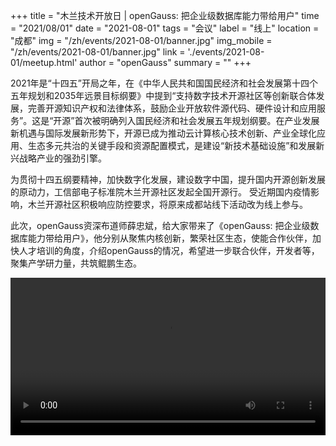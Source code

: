 ﻿+++
title = "木兰技术开放日 | openGauss: 把企业级数据库能力带给用户"
time = "2021/08/01"
date = "2021-08-01"
tags = "会议"
label = "线上"
location = "成都"
img = "/zh/events/2021-08-01/banner.jpg"
img_mobile = "/zh/events/2021-08-01/banner.jpg"
link = './events/2021-08-01/meetup.html'
author = "openGauss"
summary = ""
+++

2021年是“十四五”开局之年，在《中华人民共和国国民经济和社会发展第十四个五年规划和2035年远景目标纲要》中提到“支持数字技术开源社区等创新联合体发展，完善开源知识产权和法律体系，鼓励企业开放软件源代码、硬件设计和应用服务”。这是“开源”首次被明确列入国民经济和社会发展五年规划纲要。在产业发展新机遇与国际发展新形势下，开源已成为推动云计算核心技术创新、产业全球化应用、生态多元共治的关键手段和资源配置模式，是建设“新技术基础设施”和发展新兴战略产业的强劲引擎。

为贯彻十四五纲要精神，加快数字化发展，建设数字中国，提升国内开源创新发展的原动力，工信部电子标准院木兰开源社区发起全国开源行。
受近期国内疫情影响，木兰开源社区积极响应防控要求，将原来成都站线下活动改为线上参与。

此次，openGauss资深布道师薛忠斌，给大家带来了《openGauss: 把企业级数据库能力带给用户》，他分别从聚焦内核创新，繁荣社区生态，使能合作伙伴，加快人才培训的角度，介绍openGauss的情况，希望进一步联合伙伴，开发者等，聚集产学研力量，共筑鲲鹏生态。


<video id="my-video" class="video-js" controls preload="auto" width="100%" >
    <source src="https://learningvideo.obs.myhuaweicloud.com:443/%E4%B8%B4%E6%97%B6%E6%96%87%E4%BB%B6/7%E3%80%81%E8%96%9B%E5%BF%A0%E6%96%8C%EF%BC%9AopenGauss%EF%BC%8C%E6%8A%8A%E4%BC%81%E4%B8%9A%E7%BA%A7%E6%95%B0%E6%8D%AE%E5%BA%93%E8%83%BD%E5%8A%9B%E5%B8%A6%E7%BB%99%E7%94%A8%E6%88%B7_1.mp4 ">您的浏览器不支持video标签。
</video>









